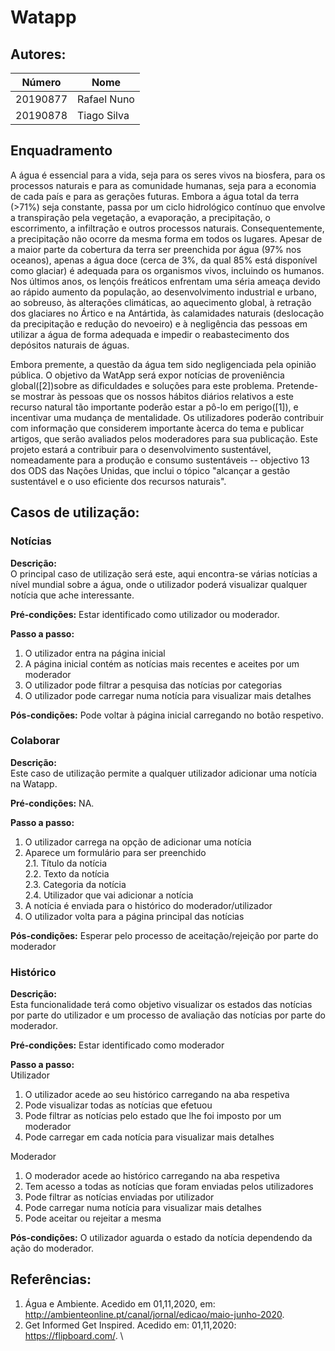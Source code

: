 # Watapp
## Autores:
| Número | Nome |
|--------|------|
|  20190877  | Rafael Nuno |
|  20190878  | Tiago Silva |
## Enquadramento
  A água é essencial para a vida, seja para os seres vivos na biosfera, para os processos naturais e para as comunidade humanas,  seja para a economia de cada país e para as gerações futuras. Embora a água total da terra (>71%) seja constante, passa por um ciclo hidrológico contínuo que envolve a transpiração pela vegetação, a evaporação, a precipitação, o escorrimento, a infiltração e outros processos naturais. Consequentemente, a precipitação não ocorre da mesma forma em todos os lugares. Apesar de a maior parte da cobertura da terra ser preenchida por água (97% nos oceanos), apenas a água doce (cerca de 3%, da qual 85% está disponível como glaciar) é adequada para os organismos vivos, incluindo os humanos. Nos últimos anos, os lençóis freáticos enfrentam uma séria ameaça devido ao rápido aumento da população, ao desenvolvimento industrial e urbano, ao sobreuso, às alterações climáticas, ao aquecimento global, à retração dos glaciares no Ártico e na Antártida, às calamidades naturais (deslocação da precipitação e redução do nevoeiro) e à negligência das pessoas em utilizar a água de forma adequada e impedir o reabastecimento dos depósitos naturais de águas.
  
  Embora premente, a questão da água tem sido negligenciada pela opinião pública. O objetivo da WatApp será expor notícias de proveniência global([2])sobre as dificuldades e soluções para este problema. Pretende-se mostrar às pessoas que os nossos hábitos diários relativos a este recurso natural tão importante poderão estar a pô-lo em perigo([1]), e incentivar uma mudança de mentalidade. Os utilizadores poderão contribuir com informação que considerem importante àcerca do tema e publicar artigos, que serão avaliados pelos moderadores para sua publicação. Este projeto estará a contribuir para o desenvolvimento sustentável, nomeadamente para a produção e consumo sustentáveis -- objectivo 13 dos ODS das Nações Unidas, que inclui o tópico "alcançar a gestão sustentável e o uso eficiente dos recursos naturais".

## Casos de utilização:

### Notícias
**Descrição:** \
O principal caso de utilização será este, aqui encontra-se várias notícias a nível mundial sobre a água, onde o utilizador poderá visualizar qualquer notícia que ache interessante.

**Pré-condições:**
Estar identificado como utilizador ou moderador.

**Passo a passo:**
1. O utilizador entra na página inicial
2. A página inicial contém as notícias mais recentes e aceites por um moderador
3. O utilizador pode filtrar a pesquisa das notícias por categorias
4. O utilizador pode carregar numa notícia para visualizar mais detalhes


**Pós-condições:**
Pode voltar à página inicial carregando no botão respetivo.

### Colaborar
**Descrição:** \
Este caso de utilização permite a qualquer utilizador adicionar uma notícia na Watapp.

**Pré-condições:**
NA.

**Passo a passo:**
1. O utilizador carrega na opção de adicionar uma notícia
2. Aparece um formulário para ser preenchido \
2.1. Título da notícia \
2.2. Texto da notícia \
2.3. Categoria da notícia \
2.4. Utilizador que vai adicionar a notícia 
3. A notícia é enviada para o histórico do moderador/utilizador
4. O utilizador volta para a página principal das notícias

**Pós-condições:**
Esperar pelo processo de aceitação/rejeição por parte do moderador

### Histórico
**Descrição:** \
Esta funcionalidade terá como objetivo visualizar os estados das notícias por parte do utilizador e um processo de avaliação das notícias por parte do moderador.

**Pré-condições:**
Estar identificado como moderador

**Passo a passo:** \
Utilizador

1. O utilizador acede ao seu histórico carregando na aba respetiva
2. Pode visualizar todas as notícias que efetuou
3. Pode filtrar as notícias pelo estado que lhe foi imposto por um moderador
4. Pode carregar em cada notícia para visualizar mais detalhes 

Moderador 

1. O moderador acede ao histórico carregando na aba respetiva
2. Tem acesso a todas as notícias que foram enviadas pelos utilizadores
3. Pode filtrar as notícias enviadas por utilizador
4. Pode carregar numa notícia para visualizar mais detalhes
5. Pode aceitar ou rejeitar a mesma

**Pós-condições:**
O utilizador aguarda o estado da notícia dependendo da ação do moderador.

## Referências:

1) Água e Ambiente. Acedido em 01,11,2020, em: http://ambienteonline.pt/canal/jornal/edicao/maio-junho-2020. 
2) Get Informed Get Inspired. Acedido em: 01,11,2020: https://flipboard.com/. \

